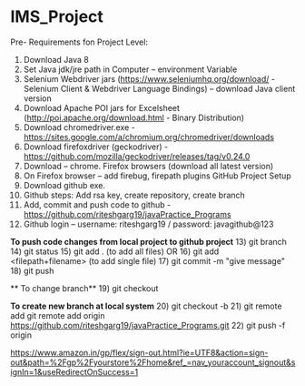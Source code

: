 # IMS_Project
Pre- Requirements fon Project Level:
1)	Download Java 8
2)	Set Java jdk/jre path in Computer – environment Variable
3)	Selenium Webdriver jars (https://www.seleniumhq.org/download/ - Selenium Client & Webdriver Language Bindings) – download Java client version
4)	Download Apache POI jars for Excelsheet (http://poi.apache.org/download.html - Binary Distribution)
5)	Download chromedriver.exe - https://sites.google.com/a/chromium.org/chromedriver/downloads
6)	Download firefoxdriver (geckodriver) - https://github.com/mozilla/geckodriver/releases/tag/v0.24.0
7)	Download – chrome. Firefox browsers (download all latest version)
8)	On Firefox browser – add firebug, firepath plugins
GitHub Project Setup
9)	Download github exe.
10)	Github steps: Add rsa key, create repository, create branch
11)	Add, commit and push code to github  - https://github.com/riteshgarg19/javaPractice_Programs
12)	Github login – username: riteshgarg19 / password: javagithub@123

**To push code changes from local project to github project**
13) git branch
14) git status
15) git add . (to add all files)
 OR 
16) git add <filepath+filename> (to add single file)
17) git commit -m "give message"
18) git push

** To change branch**
19) git checkout <branchname>

**To create new branch at local system**
20) git checkout -b <branchname>
21) git remote add <remotename> <repositoryURL>
 git remote add origin https://github.com/riteshgarg19/javaPractice_Programs.git
22) git push -f origin <branchname>

 https://www.amazon.in/gp/flex/sign-out.html?ie=UTF8&action=sign-out&path=%2Fgp%2Fyourstore%2Fhome&ref_=nav_youraccount_signout&signIn=1&useRedirectOnSuccess=1